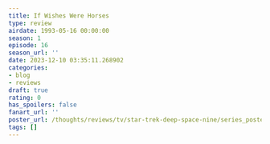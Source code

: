 ```yaml
---
title: If Wishes Were Horses
type: review
airdate: 1993-05-16 00:00:00
season: 1
episode: 16
season_url: ''
date: 2023-12-10 03:35:11.268902
categories:
- blog
- reviews
draft: true
rating: 0
has_spoilers: false
fanart_url: ''
poster_url: /thoughts/reviews/tv/star-trek-deep-space-nine/series_poster.jpg
tags: []
---
```


